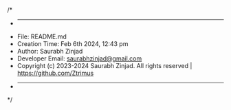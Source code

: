 /*
 * -----------------------------------------------------------------------
 * File: README.md
 * Creation Time: Feb 6th 2024, 12:43 pm
 * Author: Saurabh Zinjad
 * Developer Email: saurabhzinjad@gmail.com
 * Copyright (c) 2023-2024 Saurabh Zinjad. All rights reserved | https://github.com/Ztrimus
 * -----------------------------------------------------------------------
 */

